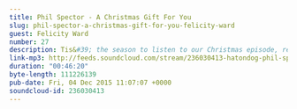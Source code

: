 ```yaml
---
title: Phil Spector - A Christmas Gift For You
slug: phil-spector-a-christmas-gift-for-you-felicity-ward
guest: Felicity Ward
number: 27
description: Tis&#39; the season to listen to our Christmas episode, reviewing Phil Spector&#39;s &quot;A Christmas Gift For You From Phil Spector&quot;. We&#39;re joined by guest Felicity Ward as we unpack the Christmas mysteries of JFK, Cthulhu, mononucleosis and supposed &quot;bluebirds&quot;
link-mp3: http://feeds.soundcloud.com/stream/236030413-hatondog-phil-spector-a-christmas-gif.mp3
duration: "00:46:20"
byte-length: 111226139
pub-date: Fri, 04 Dec 2015 11:07:07 +0000
soundcloud-id: 236030413
---
```

